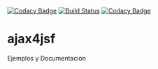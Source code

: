 [![Codacy Badge](https://api.codacy.com/project/badge/Grade/9c8aca8461ba4d52b464150d9d8de824)](https://www.codacy.com/app/sidlord/ajax4jsf?utm_source=github.com&utm_medium=referral&utm_content=sidlors/ajax4jsf&utm_campaign=badger)
[![Build Status](https://travis-ci.org/sidlors/ajax4jsf.svg?branch=master)](https://travis-ci.org/sidlors/ajax4jsf)
[![Codacy Badge](https://api.codacy.com/project/badge/Grade/9c8aca8461ba4d52b464150d9d8de824)](https://www.codacy.com/app/sidlord/ajax4jsf?utm_source=github.com&amp;utm_medium=referral&amp;utm_content=sidlors/ajax4jsf&amp;utm_campaign=Badge_Grade)

# ajax4jsf
Ejemplos y Documentacion
